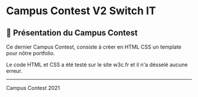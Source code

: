 # Campus Contest V2 Switch IT

## 📜 Présentation du Campus Contest

Ce dernier Campus Contest, consiste à créer en HTML CSS un template pour nôtre portfolio.

Le code HTML et CSS a été testé sur le site w3c.fr et il n'a désselé aucune erreur.

-----------------

Campus Contest 2021
